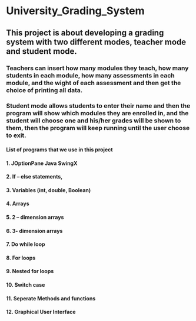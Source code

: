 # University_Grading_System
## This project is about developing a grading system with two different modes, teacher mode and student mode.
### Teachers can insert how many modules they teach, how many students in each module, how many assessments in each module, and the wight of each assessment and then get the choice of printing all data. 
### Student mode allows students to enter their name and then the program will show which modules they are enrolled in, and the student will choose one and his/her grades will be shown to them, then the program will keep running until the user choose to exit.

#### List of programs that we use in this project
#### 1.	JOptionPane Java SwingX
#### 2.	If – else statements,
#### 3.	Variables (int, double, Boolean)
#### 4.	Arrays
#### 5.	2 – dimension arrays
#### 6.	3- dimension arrays
#### 7.	Do while loop
#### 8.	For loops 
#### 9.	Nested for loops
#### 10.	Switch case
#### 11.	Seperate Methods and functions
#### 12.	Graphical User Interface


